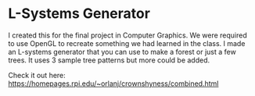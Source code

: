 # L-Systems Generator

I created this for the final project in Computer Graphics. We were required to use OpenGL to recreate something we had learned 
in the class. I made an L-systems generator that you can use to make a forest or just a few trees. 
It uses 3 sample tree patterns but more could be added. 

Check it out here: https://homepages.rpi.edu/~orlanj/crownshyness/combined.html
